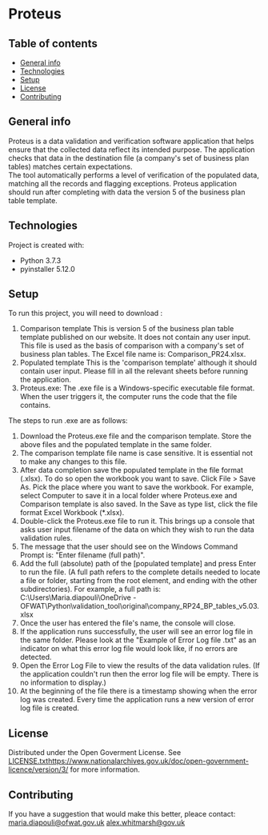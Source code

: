 # Proteus

## Table of contents
* [General info](#general-info)
* [Technologies](#technologies)
* [Setup](#Setup) 
* [License](#License)
* [Contributing](#Contributing)

## General info
Proteus is a data validation and verification software application that helps ensure that the collected data reflect its intended purpose. The application checks that data in the destination file (a company's set of business plan tables) matches certain expectations.  
The tool automatically performs a level of verification of the populated data, matching all the records and flagging exceptions. 
Proteus application should run after completing with data the version 5 of the business plan table template. 
	
## Technologies
Project is created with:
* Python 3.7.3
* pyinstaller 5.12.0
	
## Setup
To run this project, you will need to download :  
1. Comparison template This is version 5 of the business plan table template published on our website. It does not contain any user input. This file is used as the basis of comparison with a company's set of business plan tables. The Excel file name is: Comparison_PR24.xlsx. 
2. Populated template This is the 'comparison template' although it should contain user input. Please fill in all the relevant sheets before running the application. 
3. Proteus.exe: The .exe file is a Windows-specific executable file format. When the user triggers it, the computer runs the code that the file contains.

The steps to run .exe are as follows:  

1. Download the Proteus.exe file and the comparison template. Store the above files and the populated template in the same folder.  
2. The comparison template file name is case sensitive. It is essential not to make any changes to this file.   
3. After data completion save the populated template in the file format (.xlsx). To do so open the workbook you want to save. Click File > Save As. Pick the place where you want to save the workbook. For example, select Computer to save it in a local folder where Proteus.exe and Comparison template is also saved. In the Save as type list, click the file format Excel Workbook (*.xlsx).  
4. Double-click the Proteus.exe file to run it. This brings up a console that asks user input filename of the data on which they wish to run the data validation rules. 
5. The message that the user should see on the Windows Command Prompt is: "Enter filename (full path)".  
6. Add the full (absolute) path of the [populated template] and press Enter to run the file. (A full path refers to the complete details needed to locate a file or folder, starting from the root element, and ending with the other subdirectories). For example, a full path is: C:\Users\Maria.diapouli\OneDrive -OFWAT\Python\validation_tool\original\company_RP24_BP_tables_v5.03.xlsx 
7. Once the user has entered the file's name, the console will close. 
8. If the application runs successfully, the user will see an error log file in the same folder. Please look at the "Example of Error Log file .txt" as an indicator on what this error log file would look like, if no errors are detected.  
9. Open the Error Log File to view the results of the data validation rules. (If the application couldn't run then the error log file will be empty. There is no information to display.) 
10. At the beginning of the file there is a timestamp showing when the error log was created. Every time the application runs a new version of error log file is created.  

## License
Distributed under the Open Goverment License. See [LICENSE.txt](https://www.nationalarchives.gov.uk/doc/open-government-licence/version/3/)https://www.nationalarchives.gov.uk/doc/open-government-licence/version/3/ for more information.

## Contributing
If you have a suggestion that would make this better, pleace contact:
maria.diapouli@ofwat.gov.uk 
alex.whitmarsh@gov.uk
